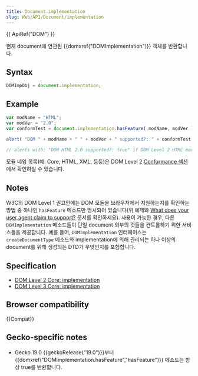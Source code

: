 ```yaml
---
title: Document.implementation
slug: Web/API/Document/implementation
---
```

{{ ApiRef("DOM") }}

현재 document에 연관된 {{domxref("DOMImplementation")}} 객체를 반환합니다.

## Syntax

```js
DOMImpObj = document.implementation;
```

## Example

```js
var modName = "HTML";
var modVer = "2.0";
var conformTest = document.implementation.hasFeature( modName, modVer );

alert( "DOM " + modName + " " + modVer + " supported?: " + conformTest );

// alerts with: "DOM HTML 2.0 supported?: true" if DOM Level 2 HTML module is supported.
```

모듈 네임 목록(예: Core, HTML, XML, 등등)은 DOM Level 2 [Conformance 섹션](http://www.w3.org/TR/DOM-Level-2-Core/introduction.html#ID-Conformance-h2)에서 확인하실 수 있습니다.

## Notes

W3C의 DOM Level 1 권고안에는 DOM 모듈을 브라우저에서 지원하는지를 확인하는 방법 중 하나인 `hasFeature` 메소드만 명시되어 있습니다(위 예제와 [What does your user agent claim to support?](http://www.w3.org/2003/02/06-dom-support.html) 문서를 확인하세요). 사용이 가능한 경우, 다른 `DOMImplementation` 메소드들이 단일 document 외부의 것들을 컨트롤하기 위한 서비스들을 제공합니다. 예를 들어, `DOMImplementation` 인터페이스는 `createDocumentType` 메소드와 implementation에 의해 관리되는 하나 이상의 document를 위해 생성되는 DTD가 무엇인지를 포함합니다.

## Specification

- [DOM Level 2 Core: implementation](http://www.w3.org/TR/DOM-Level-2-Core/core.html#ID-102161490)
- [DOM Level 3 Core: implementation](http://www.w3.org/TR/DOM-Level-3-Core/core.html#ID-102161490)

## Browser compatibility

{{Compat}}

## Gecko-specific notes

- Gecko 19.0 {{geckoRelease("19.0")}}부터 {{domxref("DOMImplementation.hasFeature","hasFeature")}} 메소드는 항상 true를 반환합니다.
